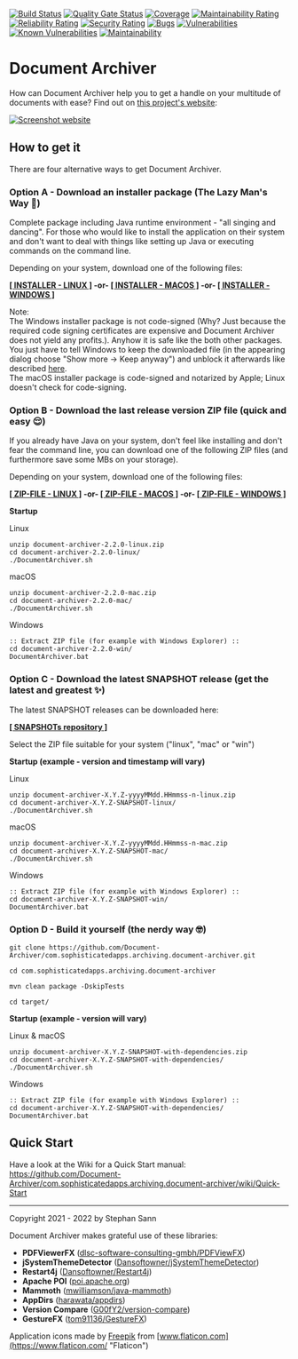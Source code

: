 [![Build Status](https://api.travis-ci.com/Document-Archiver/com.sophisticatedapps.archiving.document-archiver.svg)](https://travis-ci.com/github/Document-Archiver/com.sophisticatedapps.archiving.document-archiver)
[![Quality Gate Status](https://sonarcloud.io/api/project_badges/measure?project=com.sophisticatedapps.archiving%3Adocument-archiver&metric=alert_status)](https://sonarcloud.io/dashboard?id=com.sophisticatedapps.archiving%3Adocument-archiver)
[![Coverage](https://sonarcloud.io/api/project_badges/measure?project=com.sophisticatedapps.archiving%3Adocument-archiver&metric=coverage)](https://sonarcloud.io/dashboard?id=com.sophisticatedapps.archiving%3Adocument-archiver)
[![Maintainability Rating](https://sonarcloud.io/api/project_badges/measure?project=com.sophisticatedapps.archiving%3Adocument-archiver&metric=sqale_rating)](https://sonarcloud.io/dashboard?id=com.sophisticatedapps.archiving%3Adocument-archiver)
[![Reliability Rating](https://sonarcloud.io/api/project_badges/measure?project=com.sophisticatedapps.archiving%3Adocument-archiver&metric=reliability_rating)](https://sonarcloud.io/dashboard?id=com.sophisticatedapps.archiving%3Adocument-archiver)
[![Security Rating](https://sonarcloud.io/api/project_badges/measure?project=com.sophisticatedapps.archiving%3Adocument-archiver&metric=security_rating)](https://sonarcloud.io/dashboard?id=com.sophisticatedapps.archiving%3Adocument-archiver)
[![Bugs](https://sonarcloud.io/api/project_badges/measure?project=com.sophisticatedapps.archiving%3Adocument-archiver&metric=bugs)](https://sonarcloud.io/dashboard?id=com.sophisticatedapps.archiving%3Adocument-archiver)
[![Vulnerabilities](https://sonarcloud.io/api/project_badges/measure?project=com.sophisticatedapps.archiving%3Adocument-archiver&metric=vulnerabilities)](https://sonarcloud.io/dashboard?id=com.sophisticatedapps.archiving%3Adocument-archiver)
[![Known Vulnerabilities](https://snyk.io/test/github/Document-Archiver/com.sophisticatedapps.archiving.document-archiver/badge.svg)](https://snyk.io/test/github/Document-Archiver/com.sophisticatedapps.archiving.document-archiver)
[![Maintainability](https://api.codeclimate.com/v1/badges/a25879f38c9d39120a39/maintainability)](https://codeclimate.com/github/Document-Archiver/com.sophisticatedapps.archiving.document-archiver/maintainability)

# Document Archiver

How can Document Archiver help you to get a handle on your multitude of documents with ease? Find out on
[this project's website](https://document-archiver.github.io/):

[![Screenshot website](https://user-images.githubusercontent.com/9678681/117995725-d7d15b00-b341-11eb-813a-46d8579d778a.png)](https://document-archiver.github.io/)

## How to get it

There are four alternative ways to get Document Archiver.

### Option A - Download an installer package (The Lazy Man's Way 🤷‍)

Complete package including Java runtime environment - "all singing and dancing".
For those who would like to install the application on their system and don't want to deal with things like setting up
Java or executing commands on the command line.

Depending on your system, download one of the following files:

**[\[ INSTALLER - LINUX \]](https://github.com/Document-Archiver/com.sophisticatedapps.archiving.document-archiver/releases/download/v2.2.0/DocumentArchiver_unix_2_2_0.sh)
-or-
[\[ INSTALLER - MACOS \]](https://github.com/Document-Archiver/com.sophisticatedapps.archiving.document-archiver/releases/download/v2.2.0/DocumentArchiver_macos_2_2_0.dmg)
-or-
[\[ INSTALLER - WINDOWS \]](https://github.com/Document-Archiver/com.sophisticatedapps.archiving.document-archiver/releases/download/v2.2.0/DocumentArchiver_windows-x64_2_2_0.exe)**

Note:  
The Windows installer package is not code-signed (Why? Just because the required code signing certificates are expensive
and Document Archiver does not yield any profits.).
Anyhow it is safe like the both other packages. You just have to tell Windows to keep the downloaded file (in the
appearing dialog choose "Show more -> Keep anyway") and unblock it afterwards like described
[here](https://winaero.com/how-to-unblock-files-downloaded-from-internet-in-windows-10/).  
The macOS installer package is code-signed and notarized by Apple; Linux doesn't check for code-signing.

### Option B - Download the last release version ZIP file (quick and easy 😌)

If you already have Java on your system, don't feel like installing and don't fear the command line, you can download
one of the following ZIP files (and furthermore save some MBs on your storage).

Depending on your system, download one of the following files:

**[\[ ZIP-FILE - LINUX \]](https://repository.sophisticatedapps.com/releases/com/sophisticatedapps/archiving/document-archiver/2.2.0/document-archiver-2.2.0-linux.zip)
-or-
[\[ ZIP-FILE - MACOS \]](https://repository.sophisticatedapps.com/releases/com/sophisticatedapps/archiving/document-archiver/2.2.0/document-archiver-2.2.0-mac.zip)
-or-
[\[ ZIP-FILE - WINDOWS \]](https://repository.sophisticatedapps.com/releases/com/sophisticatedapps/archiving/document-archiver/2.2.0/document-archiver-2.2.0-win.zip)**

**Startup**

Linux
```
unzip document-archiver-2.2.0-linux.zip
cd document-archiver-2.2.0-linux/
./DocumentArchiver.sh
```
macOS
```
unzip document-archiver-2.2.0-mac.zip
cd document-archiver-2.2.0-mac/
./DocumentArchiver.sh
```
Windows
```
:: Extract ZIP file (for example with Windows Explorer) ::
cd document-archiver-2.2.0-win/
DocumentArchiver.bat
```

### Option C - Download the latest SNAPSHOT release (get the latest and greatest ✨)

The latest SNAPSHOT releases can be downloaded here:

**[\[ SNAPSHOTs repository \]](https://repository.sophisticatedapps.com/snapshots/com/sophisticatedapps/archiving/document-archiver/2.3.0-SNAPSHOT)**

Select the ZIP file suitable for your system ("linux", "mac" or "win")

**Startup (example - version and timestamp will vary)**

Linux
```
unzip document-archiver-X.Y.Z-yyyyMMdd.HHmmss-n-linux.zip
cd document-archiver-X.Y.Z-SNAPSHOT-linux/
./DocumentArchiver.sh
```
macOS
```
unzip document-archiver-X.Y.Z-yyyyMMdd.HHmmss-n-mac.zip
cd document-archiver-X.Y.Z-SNAPSHOT-mac/
./DocumentArchiver.sh
```
Windows
```
:: Extract ZIP file (for example with Windows Explorer) ::
cd document-archiver-X.Y.Z-SNAPSHOT-win/
DocumentArchiver.bat
```

### Option D - Build it yourself (the nerdy way 🤓)

```
git clone https://github.com/Document-Archiver/com.sophisticatedapps.archiving.document-archiver.git

cd com.sophisticatedapps.archiving.document-archiver

mvn clean package -DskipTests

cd target/
```
**Startup (example - version will vary)**

Linux & macOS
```
unzip document-archiver-X.Y.Z-SNAPSHOT-with-dependencies.zip
cd document-archiver-X.Y.Z-SNAPSHOT-with-dependencies/
./DocumentArchiver.sh
```
Windows
```
:: Extract ZIP file (for example with Windows Explorer) ::
cd document-archiver-X.Y.Z-SNAPSHOT-with-dependencies/
DocumentArchiver.bat
```

## Quick Start
Have a look at the Wiki for a Quick Start manual:
https://github.com/Document-Archiver/com.sophisticatedapps.archiving.document-archiver/wiki/Quick-Start

---

Copyright 2021 - 2022 by Stephan Sann

Document Archiver makes grateful use of these libraries:
- **PDFViewerFX** ([dlsc-software-consulting-gmbh/PDFViewFX](https://github.com/dlsc-software-consulting-gmbh/PDFViewFX "dlsc-software-consulting-gmbh/PDFViewFX"))
- **jSystemThemeDetector** ([Dansoftowner/jSystemThemeDetector](https://github.com/Dansoftowner/jSystemThemeDetector "Dansoftowner/jSystemThemeDetector"))
- **Restart4j** ([Dansoftowner/Restart4j](https://github.com/Dansoftowner/Restart4j "Dansoftowner/Restart4j"))
- **Apache POI** ([poi.apache.org](https://poi.apache.org "poi.apache.org"))
- **Mammoth** ([mwilliamson/java-mammoth](https://github.com/mwilliamson/java-mammoth "mwilliamson/java-mammoth"))
- **AppDirs** ([harawata/appdirs](https://github.com/harawata/appdirs "harawata/appdirs"))
- **Version Compare** ([G00fY2/version-compare](https://github.com/G00fY2/version-compare "G00fY2/version-compare"))
- **GestureFX** ([tom91136/GestureFX](https://github.com/tom91136/GestureFX "tom91136/GestureFX"))

Application icons made by [Freepik](https://www.freepik.com "Freepik") from [www.flaticon.com](https://www.flaticon.com/ "Flaticon")
